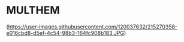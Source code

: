 # MULTHEM

(https://user-images.githubusercontent.com/120037632/215270358-e016cbd8-d5ef-4c54-98b3-164fc908b183.JPG)
